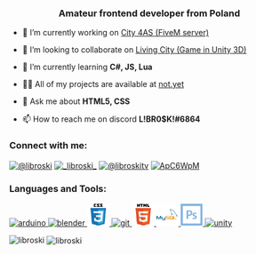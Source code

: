 <h3 align="center">Amateur frontend developer from Poland</h3>

- 🔭 I’m currently working on [City 4AS (FiveM server)](https://discord.gg/PdVer38ayX)

- 👯 I’m looking to collaborate on [Living City (Game in Unity 3D)](https://discord.gg/eGh8zHrCM8)

- 🌱 I’m currently learning **C#, JS, Lua**

- 👨‍💻 All of my projects are available at [not.yet](not.yet)

- 💬 Ask me about **HTML5, CSS**

- 📫 How to reach me on discord **L!BR0$K!#6864**

<h3 align="left">Connect with me:</h3>
<p align="left">
<a href="https://codepen.io/@libroski" target="blank"><img align="center" src="https://raw.githubusercontent.com/rahuldkjain/github-profile-readme-generator/master/src/images/icons/Social/codepen.svg" alt="@libroski" height="30" width="40" /></a>
<a href="https://instagram.com/_libroski_" target="blank"><img align="center" src="https://raw.githubusercontent.com/rahuldkjain/github-profile-readme-generator/master/src/images/icons/Social/instagram.svg" alt="_libroski_" height="30" width="40" /></a>
<a href="https://www.youtube.com/c/@libroskitv" target="blank"><img align="center" src="https://raw.githubusercontent.com/rahuldkjain/github-profile-readme-generator/master/src/images/icons/Social/youtube.svg" alt="@libroskitv" height="30" width="40" /></a>
<a href="https://discord.gg/ApC6WpM" target="blank"><img align="center" src="https://raw.githubusercontent.com/rahuldkjain/github-profile-readme-generator/master/src/images/icons/Social/discord.svg" alt="ApC6WpM" height="30" width="40" /></a>
</p>

<h3 align="left">Languages and Tools:</h3>
<p align="left"> <a href="https://www.arduino.cc/" target="_blank" rel="noreferrer"> <img src="https://cdn.worldvectorlogo.com/logos/arduino-1.svg" alt="arduino" width="40" height="40"/> </a> <a href="https://www.blender.org/" target="_blank" rel="noreferrer"> <img src="https://download.blender.org/branding/community/blender_community_badge_white.svg" alt="blender" width="40" height="40"/> </a> <a href="https://www.w3schools.com/css/" target="_blank" rel="noreferrer"> <img src="https://raw.githubusercontent.com/devicons/devicon/master/icons/css3/css3-original-wordmark.svg" alt="css3" width="40" height="40"/> </a> <a href="https://git-scm.com/" target="_blank" rel="noreferrer"> <img src="https://www.vectorlogo.zone/logos/git-scm/git-scm-icon.svg" alt="git" width="40" height="40"/> </a> <a href="https://www.w3.org/html/" target="_blank" rel="noreferrer"> <img src="https://raw.githubusercontent.com/devicons/devicon/master/icons/html5/html5-original-wordmark.svg" alt="html5" width="40" height="40"/> </a> <a href="https://www.mysql.com/" target="_blank" rel="noreferrer"> <img src="https://raw.githubusercontent.com/devicons/devicon/master/icons/mysql/mysql-original-wordmark.svg" alt="mysql" width="40" height="40"/> </a> <a href="https://www.photoshop.com/en" target="_blank" rel="noreferrer"> <img src="https://raw.githubusercontent.com/devicons/devicon/master/icons/photoshop/photoshop-line.svg" alt="photoshop" width="40" height="40"/> </a> <a href="https://unity.com/" target="_blank" rel="noreferrer"> <img src="https://www.vectorlogo.zone/logos/unity3d/unity3d-icon.svg" alt="unity" width="40" height="40"/> </a> </p>

<p><img align="left" src="https://github-readme-stats.vercel.app/api/top-langs?username=libroski&show_icons=true&locale=en&layout=compact" alt="libroski" /></p>

<p>&nbsp;<img align="center" src="https://github-readme-stats.vercel.app/api?username=libroski&show_icons=true&locale=en" alt="libroski" /></p>

